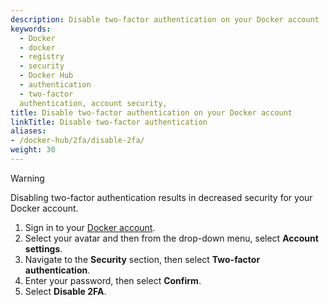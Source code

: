 ```yaml
---
description: Disable two-factor authentication on your Docker account
keywords:
  - Docker
  - docker
  - registry
  - security
  - Docker Hub
  - authentication
  - two-factor
  authentication, account security,
title: Disable two-factor authentication on your Docker account
linkTitle: Disable two-factor authentication
aliases:
- /docker-hub/2fa/disable-2fa/
weight: 30
---
```


> [!WARNING]
>
> Disabling two-factor authentication results in decreased security for your
> Docker account.

1. Sign in to your [Docker account](https://app.docker.com/login).
2. Select your avatar and then from the drop-down menu, select **Account settings**.
3. Navigate to the **Security** section, then select **Two-factor authentication**.
4. Enter your password, then select **Confirm**.
5. Select **Disable 2FA**.
